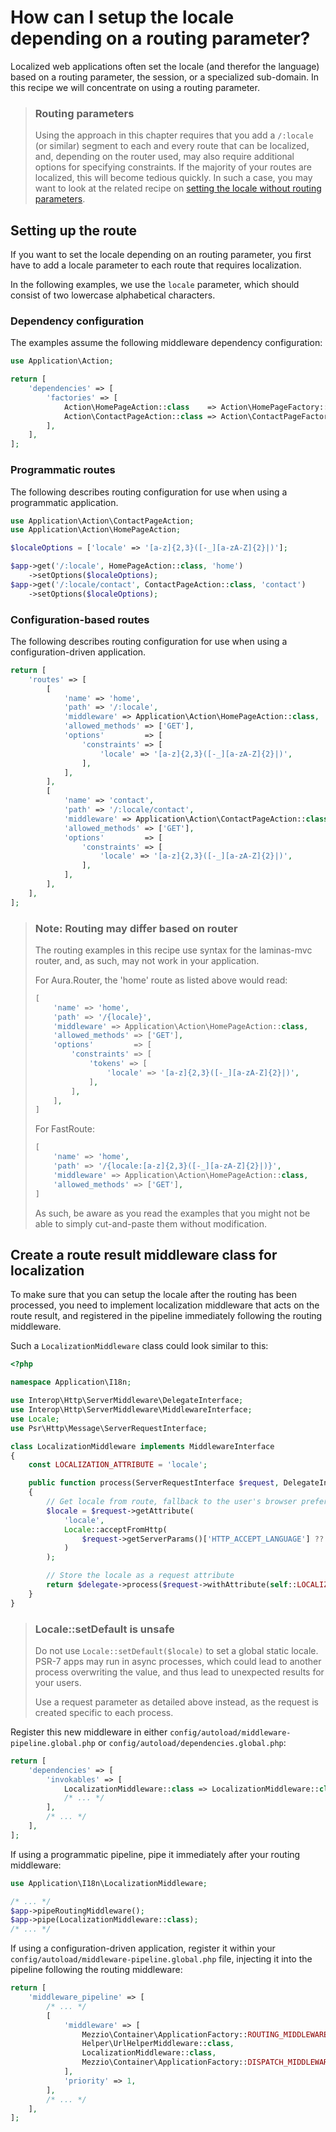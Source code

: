 # How can I setup the locale depending on a routing parameter?

Localized web applications often set the locale (and therefor the language)
based on a routing parameter, the session, or a specialized sub-domain.
In this recipe we will concentrate on using a routing parameter.

> ### Routing parameters
>
> Using the approach in this chapter requires that you add a `/:locale` (or
> similar) segment to each and every route that can be localized, and, depending
> on the router used, may also require additional options for specifying
> constraints. If the majority of your routes are localized, this will become
> tedious quickly. In such a case, you may want to look at the related recipe
> on [setting the locale without routing parameters](setting-locale-without-routing-parameter.md).

## Setting up the route

If you want to set the locale depending on an routing parameter, you first have
to add a locale parameter to each route that requires localization.

In the following examples, we use the `locale` parameter, which should consist
of two lowercase alphabetical characters.

### Dependency configuration

The examples assume the following middleware dependency configuration:

```php
use Application\Action;

return [
    'dependencies' => [
        'factories' => [
            Action\HomePageAction::class    => Action\HomePageFactory::class,
            Action\ContactPageAction::class => Action\ContactPageFactory::class,
        ],
    ],
];
```

### Programmatic routes

The following describes routing configuration for use when using a
programmatic application.

```php
use Application\Action\ContactPageAction;
use Application\Action\HomePageAction;

$localeOptions = ['locale' => '[a-z]{2,3}([-_][a-zA-Z]{2}|)'];

$app->get('/:locale', HomePageAction::class, 'home')
    ->setOptions($localeOptions);
$app->get('/:locale/contact', ContactPageAction::class, 'contact')
    ->setOptions($localeOptions);
```

### Configuration-based routes

The following describes routing configuration for use when using a
configuration-driven application.

```php
return [
    'routes' => [
        [
            'name' => 'home',
            'path' => '/:locale',
            'middleware' => Application\Action\HomePageAction::class,
            'allowed_methods' => ['GET'],
            'options'         => [
                'constraints' => [
                    'locale' => '[a-z]{2,3}([-_][a-zA-Z]{2}|)',
                ],
            ],
        ],
        [
            'name' => 'contact',
            'path' => '/:locale/contact',
            'middleware' => Application\Action\ContactPageAction::class,
            'allowed_methods' => ['GET'],
            'options'         => [
                'constraints' => [
                    'locale' => '[a-z]{2,3}([-_][a-zA-Z]{2}|)',
                ],
            ],
        ],
    ],
];
```
> ### Note: Routing may differ based on router
>
> The routing examples in this recipe use syntax for the laminas-mvc router, and,
> as such, may not work in your application.
>
> For Aura.Router, the 'home' route as listed above would read:
>
> ```php
> [
>     'name' => 'home',
>     'path' => '/{locale}',
>     'middleware' => Application\Action\HomePageAction::class,
>     'allowed_methods' => ['GET'],
>     'options'         => [
>         'constraints' => [
>             'tokens' => [
>                 'locale' => '[a-z]{2,3}([-_][a-zA-Z]{2}|)',
>             ],
>         ],
>     ],
> ]
> ```
>
> For FastRoute:
>
> ```php
> [
>     'name' => 'home',
>     'path' => '/{locale:[a-z]{2,3}([-_][a-zA-Z]{2}|)}',
>     'middleware' => Application\Action\HomePageAction::class,
>     'allowed_methods' => ['GET'],
> ]
> ```
>
> As such, be aware as you read the examples that you might not be able to
> simply cut-and-paste them without modification.


## Create a route result middleware class for localization

To make sure that you can setup the locale after the routing has been processed,
you need to implement localization middleware that acts on the route result, and
registered in the pipeline immediately following the routing middleware.

Such a `LocalizationMiddleware` class could look similar to this:

```php
<?php

namespace Application\I18n;

use Interop\Http\ServerMiddleware\DelegateInterface;
use Interop\Http\ServerMiddleware\MiddlewareInterface;
use Locale;
use Psr\Http\Message\ServerRequestInterface;

class LocalizationMiddleware implements MiddlewareInterface
{
    const LOCALIZATION_ATTRIBUTE = 'locale';

    public function process(ServerRequestInterface $request, DelegateInterface $delegate)
    {
        // Get locale from route, fallback to the user's browser preference
        $locale = $request->getAttribute(
            'locale',
            Locale::acceptFromHttp(
                $request->getServerParams()['HTTP_ACCEPT_LANGUAGE'] ?? 'en_US'
            )
        );

        // Store the locale as a request attribute
        return $delegate->process($request->withAttribute(self::LOCALIZATION_ATTRIBUTE, $locale));
    }
}
```

> ### Locale::setDefault is unsafe
>
> Do not use `Locale::setDefault($locale)` to set a global static locale.
> PSR-7 apps may run in async processes, which could lead to another process
> overwriting the value, and thus lead to unexpected results for your users.
>
> Use a request parameter as detailed above instead, as the request is created
> specific to each process.

Register this new middleware in either `config/autoload/middleware-pipeline.global.php`
or `config/autoload/dependencies.global.php`:

```php
return [
    'dependencies' => [
        'invokables' => [
            LocalizationMiddleware::class => LocalizationMiddleware::class,
            /* ... */
        ],
        /* ... */
    ],
];
```

If using a programmatic pipeline, pipe it immediately after your routing middleware:

```php
use Application\I18n\LocalizationMiddleware;

/* ... */
$app->pipeRoutingMiddleware();
$app->pipe(LocalizationMiddleware::class);
/* ... */
```

If using a configuration-driven application, register it within your 
`config/autoload/middleware-pipeline.global.php` file, injecting it
into the pipeline following the routing middleware:

```php
return [
    'middleware_pipeline' => [
        /* ... */
        [
            'middleware' => [
                Mezzio\Container\ApplicationFactory::ROUTING_MIDDLEWARE,
                Helper\UrlHelperMiddleware::class,
                LocalizationMiddleware::class,
                Mezzio\Container\ApplicationFactory::DISPATCH_MIDDLEWARE,
            ],
            'priority' => 1,
        ],
        /* ... */
    ],
];
```
